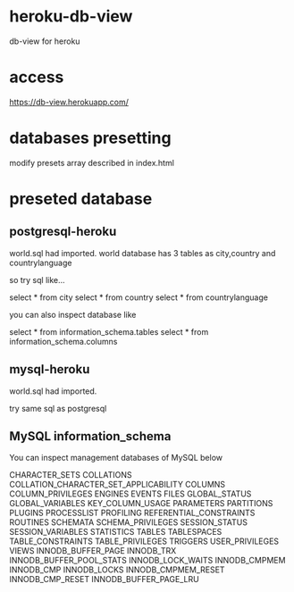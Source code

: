# heroku-db-view
db-view for heroku

# access
https://db-view.herokuapp.com/

# databases presetting

modify presets array described in index.html

# preseted database

## postgresql-heroku
world.sql had imported.
world database has 3 tables as city,country and countrylanguage

so try sql like...

select * from city
select * from country
select * from countrylanguage

you can also inspect database like

select * from information_schema.tables
select * from information_schema.columns


## mysql-heroku
world.sql had imported.

try same sql as postgresql

## MySQL information_schema

You can inspect management databases of MySQL below

CHARACTER_SETS
COLLATIONS
COLLATION_CHARACTER_SET_APPLICABILITY
COLUMNS
COLUMN_PRIVILEGES
ENGINES
EVENTS
FILES
GLOBAL_STATUS
GLOBAL_VARIABLES
KEY_COLUMN_USAGE
PARAMETERS
PARTITIONS
PLUGINS
PROCESSLIST
PROFILING
REFERENTIAL_CONSTRAINTS
ROUTINES
SCHEMATA
SCHEMA_PRIVILEGES
SESSION_STATUS
SESSION_VARIABLES
STATISTICS
TABLES
TABLESPACES
TABLE_CONSTRAINTS
TABLE_PRIVILEGES
TRIGGERS
USER_PRIVILEGES
VIEWS
INNODB_BUFFER_PAGE
INNODB_TRX
INNODB_BUFFER_POOL_STATS
INNODB_LOCK_WAITS
INNODB_CMPMEM
INNODB_CMP
INNODB_LOCKS
INNODB_CMPMEM_RESET
INNODB_CMP_RESET
INNODB_BUFFER_PAGE_LRU
